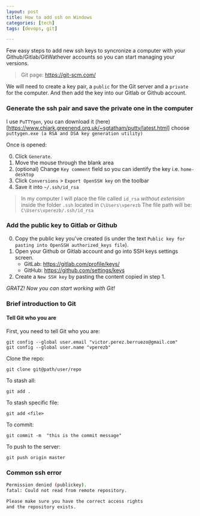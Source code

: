 ```yaml
---
layout: post
title: How to add ssh on Windows
categories: [tech]
tags: [devops, git]

---
```


Few easy steps to add new ssh keys to syncronize a computer with your Github/Gitlab/GitWathever accounts so you can start managing your versions.

> Git page: https://git-scm.com/

We will need to create a key pair,  a `public` for the Git server and a `private`  for the computer. And then add the key into our 
Gitlab or Github account.

### Generate the ssh pair and save the private one in the computer

I use `PuTTYgen`, you can download it (here)[https://www.chiark.greenend.org.uk/~sgtatham/putty/latest.html] choose `puttygen.exe (a RSA and DSA key generation utility)`

Once is opened:

0. Click `Generate`.
0. Move the mouse through the blank area
0. (optional) Change `Key comment` field so you can identify the key i.e. `home-desktop`
0. Click `Conversions` > `Export OpenSSH key` on the toolbar
0. Save it into  `~/.ssh/id_rsa`

> In my computer I will place the file called `id_rsa` *without extension* inside the folder `.ssh` located in `C\Users\vperezb`
> The file path will be: `C\Users\vperezb/.ssh/id_rsa`


### Add the public key to Gitlab or Github

0. Copy the public key you've created (is under the text `Public key for pasting into OpenSSH authorized_keys file`).
0. Open your Github or Gitlab account and go into SSH keys settings screen.
	+ GitLab: https://gitlab.com/profile/keys/
	+ GitHub: https://github.com/settings/keys
0. Create a `New SSH key` by pasting the content copied in step 1.


*GRATZ! Now you can start working with Git!*

### Brief introduction to Git

#### Tell Git who you are

First, you need to tell Git who you are:

```git
git config --global user.email "victor.perez.berruezo@gmail.com"
git config --global user.name "vperezb"
```

Clone the repo:

```git
git clone git@path/user/repo
```

To stash all:

```git
git add .
```

To stash specific file:

```git
git add <file>
```

To commit:

```git
git commit -m  "this is the commit message"
```

To push to the server:

```git
git push origin master
```


### Common ssh error

```bash
Permission denied (publickey).
fatal: Could not read from remote repository.

Please make sure you have the correct access rights
and the repository exists.
```
